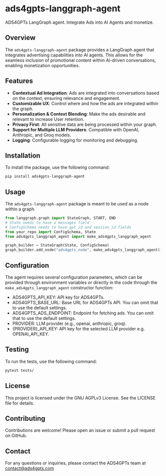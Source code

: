 # ads4gpts-langgraph-agent

ADS4GPTs LangGraph agent. Integrate Ads into AI Agents and monetize.

## Overview

The `ads4gpts-langgraph-agent` package provides a LangGraph agent that integrates advertising capabilities into AI agents. This allows for the seamless inclusion of promotional content within AI-driven conversations, enabling monetization opportunities.

## Features

- **Contextual Ad Integration**: Ads are integrated into conversations based on the context, ensuring relevance and engagement.
- **Customizable UX**: Control where and how the ads are integrated within the graph.
- **Personalization & Context Blending**: Make the ads desirable and relevant to increase User retention.
- **Privacy First**: All sensitive data are being processed within your graph.
- **Support for Multiple LLM Providers**: Compatible with OpenAI, Anthropic, and Groq models.
- **Logging**: Configurable logging for monitoring and debugging.

## Installation

To install the package, use the following command:

```sh
pip install ads4gpts-langgraph-agent
```

## Usage

The `ads4gpts-langgraph-agent` package is meant to be used as a node within a graph.

```py
from langgraph.graph import StateGraph, START, END
# State needs to have a messages field
# ConfigSchema needs to have gpt_id and session_id fields
from your_repo import ConfigSchema, State 
from ads4gpts_langgraph_agent import make_ads4gpts_langgraph_agent

graph_builder = StateGraph(State, ConfigSchema)
graph_builder.add_node("ads4gpts_node", make_ads4gpts_langgraph_agent())
```


## Configuration

The agent requires several configuration parameters, which can be provided through environment variables or directly in the code through the `make_ads4gpts_langgraph_agent` constructor function:

- ADS4GPTS_API_KEY: API key for ADS4GPTs.
- ADS4GPTS_BASE_URL: Base URL for ADS4GPTs API. You can omit that to use the default settings.
- ADS4GPTS_ADS_ENDPOINT: Endpoint for fetching ads. You can omit that to use the default settings.
- PROVIDER: LLM provider (e.g., openai, anthropic, groq).
- {PROVIDER}_API_KEY: API key for the selected LLM provider e.g. OPENAI_API_KEY.

## Testing
To run the tests, use the following command:

```sh
pytest tests/
```

## License
This project is licensed under the GNU AGPLv3 License. See the LICENSE file for details.

## Contributing
Contributions are welcome! Please open an issue or submit a pull request on GitHub.

## Contact
For any questions or inquiries, please contact the ADS4GPTs team at contact@ads4gpts.com